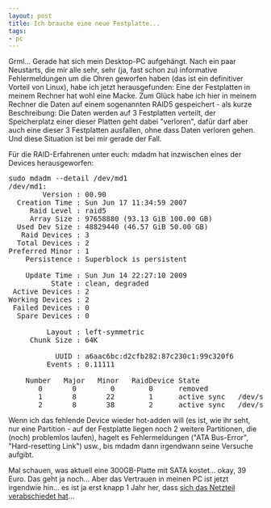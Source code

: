 ```yaml
--- 
layout: post
title: Ich brauche eine neue Festplatte...
tags: 
- pc
---
```

Grml... Gerade hat sich mein Desktop-PC aufgehängt. Nach ein paar Neustarts, die mir alle sehr, sehr (ja, fast schon zu) informative Fehlermeldungen um die Ohren geworfen haben (das ist ein definitiver Vorteil von Linux), habe ich jetzt herausgefunden:
Eine der Festplatten in meinem Rechner hat wohl eine Macke. Zum Glück habe ich hier in meinem Rechner die Daten auf einem sogenannten RAID5 gespeichert - als kurze Beschreibung: Die Daten werden auf 3 Festplatten verteilt, der Speicherplatz einer dieser Platten geht dabei "verloren", dafür darf aber auch eine dieser 3 Festplatten ausfallen, ohne dass Daten verloren gehen. Und diese Situation ist bei mir gerade der Fall.
<!--more-->
Für die RAID-Erfahrenen unter euch: mdadm hat inzwischen eines der Devices herausgeworfen:
<pre>sudo mdadm --detail /dev/md1
/dev/md1:
        Version : 00.90
  Creation Time : Sun Jun 17 11:34:59 2007
     Raid Level : raid5
     Array Size : 97658880 (93.13 GiB 100.00 GB)
  Used Dev Size : 48829440 (46.57 GiB 50.00 GB)
   Raid Devices : 3
  Total Devices : 2
Preferred Minor : 1
    Persistence : Superblock is persistent

    Update Time : Sun Jun 14 22:27:10 2009
          State : clean, degraded
 Active Devices : 2
Working Devices : 2
 Failed Devices : 0
  Spare Devices : 0

         Layout : left-symmetric
     Chunk Size : 64K

           UUID : a6aac6bc:d2cfb282:87c230c1:99c320f6
         Events : 0.11111

    Number   Major   Minor   RaidDevice State
       0       0        0        0      removed
       1       8       22        1      active sync   /dev/sdb6
       2       8       38        2      active sync   /dev/sdc6
</pre>

Wenn ich das fehlende Device wieder hot-adden will (es ist, wie ihr seht, nur eine Partition - auf der Festplatte liegen noch 2 weitere Partitionen, die (noch) problemlos laufen), hagelt es Fehlermeldungen ("ATA Bus-Error", "Hard-resetting Link") usw., bis mdadm dann irgendwann seine Versuche aufgibt.

Mal schauen, was aktuell eine 300GB-Platte mit SATA kostet... okay, 39 Euro. Das geht ja noch...
Aber das Vertrauen in meinen PC ist jetzt irgendwie hin... es ist ja erst knapp 1 Jahr her, dass <a href="http://www.fabianonline.de/blog/archives/1211-Totes-Netzteil.html">sich das Netzteil verabschiedet hat</a>...
